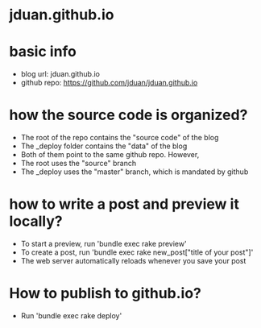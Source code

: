 jduan.github.io
===============

# basic info
* blog url: jduan.github.io
* github repo: https://github.com/jduan/jduan.github.io

# how the source code is organized?
* The root of the repo contains the "source code" of the blog
* The \_deploy folder contains the "data" of the blog
* Both of them point to the same github repo. However,
* The root uses the "source" branch
* The \_deploy uses the "master" branch, which is mandated by github

# how to write a post and preview it locally?
* To start a preview, run 'bundle exec rake preview'
* To create a post, run 'bundle exec rake new_post["title of your post"]'
* The web server automatically reloads whenever you save your post

# How to publish to github.io?
* Run 'bundle exec rake deploy'
